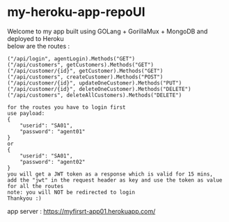 # my-heroku-app-repoUI

Welcome to my app built using GOLang + GorillaMux + MongoDB and deployed to Heroku	
	below are the routes : 
	 
	("/api/login", agentLogin).Methods("GET")
	("/api/customers", getCustomers).Methods("GET")
	("/api/customer/{id}", getCustomer).Methods("GET")
	("/api/customers", createCustomer).Methods("POST")
	("/api/customer/{id}", updateOneCustomer).Methods("PUT")
	("/api/customer/{id}", deleteOneCustomer).Methods("DELETE")
	("/api/customers", deleteAllCustomers).Methods("DELETE")
	
	for the routes you have to login first
	use payload:   
	{
		"userid": "SA01",   
		"password": "agent01"    
	} 
	or  
    {
		"userid": "SA01",  
		"password": "agent02"  
	}   
	you will get a JWT token as a response which is valid for 15 mins,
	add the "jwt" in the request header as key and use the token as value for all the routes
	note: you will NOT be redirected to login
	Thankyou :)


app server : https://myfirsrt-app01.herokuapp.com/